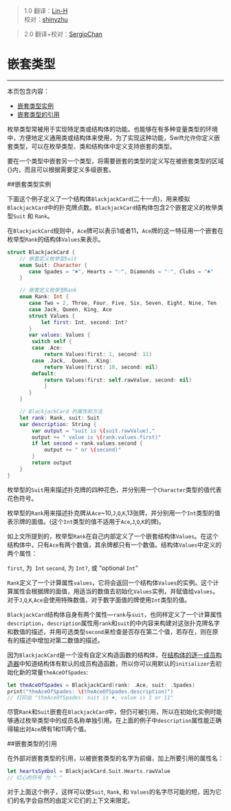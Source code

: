 > 1.0
> 翻译：[Lin-H](https://github.com/Lin-H)  
> 校对：[shinyzhu](https://github.com/shinyzhu)

> 2.0
> 翻译+校对：[SergioChan](https://github.com/SergioChan)

# 嵌套类型
-----------------

本页包含内容：

- [嵌套类型实例](#nested_types_in_action)
- [嵌套类型的引用](#referring_to_nested_types)

枚举类型常被用于实现特定类或结构体的功能。也能够在有多种变量类型的环境中，方便地定义通用类或结构体来使用，为了实现这种功能，Swift允许你定义嵌套类型，可以在枚举类型、类和结构体中定义支持嵌套的类型。

要在一个类型中嵌套另一个类型，将需要嵌套的类型的定义写在被嵌套类型的区域{}内，而且可以根据需要定义多级嵌套。

<a name="nested_types_in_action"></a>
##嵌套类型实例

下面这个例子定义了一个结构体`BlackjackCard`(二十一点)，用来模拟`BlackjackCard`中的扑克牌点数。`BlackjackCard`结构体包含2个嵌套定义的枚举类型`Suit` 和 `Rank`。

在`BlackjackCard`规则中，`Ace`牌可以表示1或者11，`Ace`牌的这一特征用一个嵌套在枚举型`Rank`的结构体`Values`来表示。

```swift
struct BlackjackCard {
    // 嵌套定义枚举型Suit
    enum Suit: Character {
       case Spades = "♠", Hearts = "♡", Diamonds = "♢", Clubs = "♣"
    }

    // 嵌套定义枚举型Rank
    enum Rank: Int {
       case Two = 2, Three, Four, Five, Six, Seven, Eight, Nine, Ten
       case Jack, Queen, King, Ace
       struct Values {
           let first: Int, second: Int?
       }
       var values: Values {
        switch self {
        case .Ace:
            return Values(first: 1, second: 11)
        case .Jack, .Queen, .King:
            return Values(first: 10, second: nil)
        default:
            return Values(first: self.rawValue, second: nil)
            }
       }
    }

    // BlackjackCard 的属性和方法
    let rank: Rank, suit: Suit
    var description: String {
    	var output = "suit is \(suit.rawValue),"
        output += " value is \(rank.values.first)"
        if let second = rank.values.second {
            output += " or \(second)"
        }
        return output
    }
}
```

枚举型的`Suit`用来描述扑克牌的四种花色，并分别用一个`Character`类型的值代表花色符号。

枚举型的`Rank`用来描述扑克牌从`Ace`~10,`J`,`Q`,`K`,13张牌，并分别用一个`Int`类型的值表示牌的面值。(这个`Int`类型的值不适用于`Ace`,`J`,`Q`,`K`的牌)。

如上文所提到的，枚举型`Rank`在自己内部定义了一个嵌套结构体`Values`。在这个结构体中，只有`Ace`有两个数值，其余牌都只有一个数值。结构体`Values`中定义的两个属性：

`first`, 为` Int`
`second`, 为 `Int?`, 或 “optional `Int`”

`Rank`定义了一个计算属性`values`，它将会返回一个结构体`Values`的实例。这个计算属性会根据牌的面值，用适当的数值去初始化`Values`实例，并赋值给`values`。对于`J`,`Q`,`K`,`Ace`会使用特殊数值，对于数字面值的牌使用`Int`类型的值。

`BlackjackCard`结构体自身有两个属性—`rank`与`suit`，也同样定义了一个计算属性`description`，`description`属性用`rank`和`suit`的中内容来构建对这张扑克牌名字和数值的描述，并用可选类型`second`来检查是否存在第二个值，若存在，则在原有的描述中增加对第二数值的描述。

因为`BlackjackCard`是一个没有自定义构造函数的结构体，在[结构体的逐一成员构造器](./14_Initialization.html#memberwise_initializers_for_structure_types)中知道结构体有默认的成员构造函数，所以你可以用默认的`initializer`去初始化新的常量`theAceOfSpades`:

```swift
let theAceOfSpades = BlackjackCard(rank: .Ace, suit: .Spades)
print("theAceOfSpades: \(theAceOfSpades.description)")
// 打印出 "theAceOfSpades: suit is ♠, value is 1 or 11"
```

尽管`Rank`和`Suit`嵌套在`BlackjackCard`中，但仍可被引用，所以在初始化实例时能够通过枚举类型中的成员名称单独引用。在上面的例子中`description`属性能正确得输出对`Ace`牌有1和11两个值。

<a name="referring_to_nested_types"></a>
##嵌套类型的引用

在外部对嵌套类型的引用，以被嵌套类型的名字为前缀，加上所要引用的属性名：

```swift
let heartsSymbol = BlackjackCard.Suit.Hearts.rawValue
// 红心的符号 为 "♡"
```

对于上面这个例子，这样可以使`Suit`, `Rank`, 和 `Values`的名字尽可能的短，因为它们的名字会自然的由定义它们的上下文来限定。

